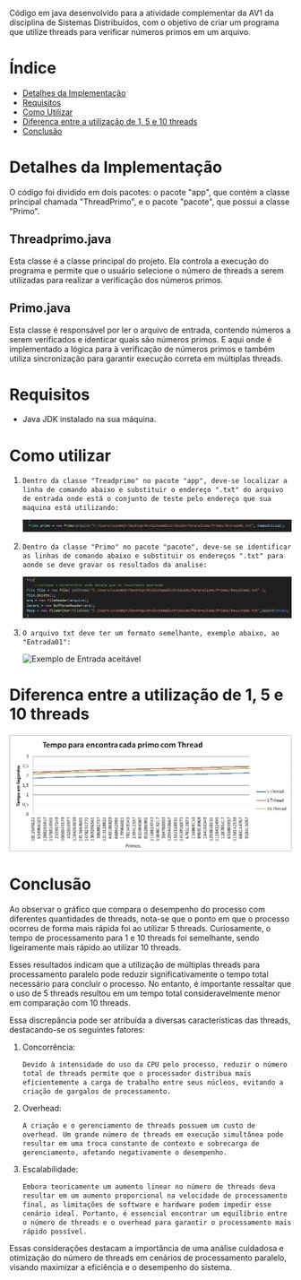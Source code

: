 Código em java desenvolvido para a atividade complementar da AV1 da disciplina de Sistemas Distribuídos, com o objetivo de criar um programa que utilize threads para verificar números primos em um arquivo.

# Índice
- [Detalhes da Implementação](#detalhes-da-implementação)
- [Requisitos](#requisitos)
- [Como Utilizar](#como-utilizar)
- [Diferenca entre a utilização de 1, 5 e 10 threads](#diferenca-entre-a-utilização-de-1-5-e-10-threads)
- [Conclusão](#conclusão)

# Detalhes da Implementação
O código foi dividido em dois pacotes: o pacote "app", que contém a classe principal chamada "ThreadPrimo", e o pacote "pacote", que possui a classe "Primo".

## Threadprimo.java

Esta classe é a classe principal do projeto. Ela controla a execução do programa e permite que o usuário selecione o número de threads a serem utilizadas para realizar a verificação dos números primos.

## Primo.java

Esta classe é responsável por ler o arquivo de entrada, contendo números a serem verificados e identicar quais são números primos. E aqui onde é implementado a lógica para à verificação de números primos e também utiliza sincronização para garantir execução correta em múltiplas threads.

# Requisitos

- Java JDK instalado na sua máquina.

# Como utilizar

1. 
    ```
    Dentro da classe "Treadprimo" no pacote "app", deve-se localizar a linha de comando abaixo e substituir o endereço ".txt" do arquivo de entrada onde está o conjunto de teste pelo endereço que sua maquina está utilizando:
    ```
    ![Local para inserir o diretório do arquivo de entrada](https://github.com/ccasmmjr/Pararelismo/blob/main/Diretorio%20Entrada.jpeg)

2. 
    ```
    Dentro da classe "Primo" no pacote "pacote", deve-se se identificar as linhas de comando abaixo e substituir os endereços ".txt" para aonde se deve gravar os resultados da analise:
    ```
    ![Local para inserir o diretório do arquivo de saída.](https://github.com/ccasmmjr/Pararelismo/blob/main/Diretorio%20saida.jpeg)

3. 
    ```
    O arquivo txt deve ter um formato semelhante, exemplo abaixo, ao "Entrada01":
    ```
    ![Exemplo de Entrada aceitável](<Exemplo de Entrada aceitável.png>)


# Diferenca entre a utilização de 1, 5 e 10 threads
![Gráfico de comparação](https://github.com/ccasmmjr/Pararelismo/blob/main/Grafico.jpeg)

# Conclusão

Ao observar o gráfico que compara o desempenho do processo com diferentes quantidades de threads, nota-se que o ponto em que o processo ocorreu de forma mais rápida foi ao utilizar 5 threads. Curiosamente, o tempo de processamento para 1 e 10 threads foi semelhante, sendo ligeiramente mais rápido ao utilizar 10 threads.

Esses resultados indicam que a utilização de múltiplas threads para processamento paralelo pode reduzir significativamente o tempo total necessário para concluir o processo. No entanto, é importante ressaltar que o uso de 5 threads resultou em um tempo total consideravelmente menor em comparação com 10 threads.

Essa discrepância pode ser atribuída a diversas características das threads, destacando-se os seguintes fatores:

1. Concorrência:
    ```
    Devido à intensidade do uso da CPU pelo processo, reduzir o número total de threads permite que o processador distribua mais eficientemente a carga de trabalho entre seus núcleos, evitando a criação de gargalos de processamento.
    ```

2. Overhead:
    ```
    A criação e o gerenciamento de threads possuem um custo de overhead. Um grande número de threads em execução simultânea pode resultar em uma troca constante de contexto e sobrecarga de gerenciamento, afetando negativamente o desempenho.
    ```
3. Escalabilidade:
    ```
    Embora teoricamente um aumento linear no número de threads deva resultar em um aumento proporcional na velocidade de processamento final, as limitações de software e hardware podem impedir esse cenário ideal. Portanto, é essencial encontrar um equilíbrio entre o número de threads e o overhead para garantir o processamento mais rápido possível.
    ```

Essas considerações destacam a importância de uma análise cuidadosa e otimização do número de threads em cenários de processamento paralelo, visando maximizar a eficiência e o desempenho do sistema.


